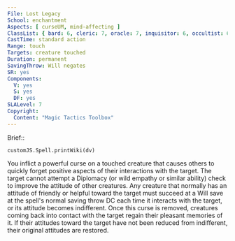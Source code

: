 ```yaml
---
File: Lost Legacy
School: enchantment
Aspects: [ curseUM, mind-affecting ]
ClassList: { bard: 6, cleric: 7, oracle: 7, inquisitor: 6, occultist: 6, psychic: 7, sorcerer: 7, wizard: 7, witch: 6 }
CastTime: standard action
Range: touch
Targets: creature touched
Duration: permanent
SavingThrow: Will negates
SR: yes
Components:
  V: yes
  S: yes
  DF: yes
SLALevel: 7
Copyright:
  Content: "Magic Tactics Toolbox"
---
```

Brief:: 

```dataviewjs
customJS.Spell.printWiki(dv)
```

You inflict a powerful curse on a touched creature that causes others to quickly forget positive aspects of their interactions with the target. The target cannot attempt a Diplomacy (or wild empathy or similar ability) check to improve the attitude of other creatures. Any creature that normally has an attitude of friendly or helpful toward the target must succeed at a Will save at the spell's normal saving throw DC each time it interacts with the target, or its attitude becomes indifferent. Once this curse is removed, creatures coming back into contact with the target regain their pleasant memories of it. If their attitudes toward the target have not been reduced from indifferent, their original attitudes are restored.
